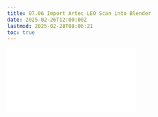 ```yaml
---
title: 07.06 Import Artec LEO Scan into Blender
date: 2025-02-26T12:00:00Z
lastmod: 2025-02-28T08:06:21
toc: true
---
```


![Link to included file content](../../../../3d-modeling/blender/import-artec-leo-scan-to-blender.md)
